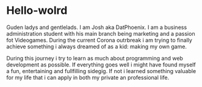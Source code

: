 # Hello-wolrd

Guden ladys and gentlelads. I am Josh aka DatPhoenix. 
I am a business administration student with his main branch being marketing and a passion fot Videogames. 
During the current Corona outrbreak i am trying to finally achieve something i always dreamed of as a kid: making my own game.

During this journey i try to learn as much about programming and web development as possible.
If everything goes well i might have found myself a fun, entertaining and fullfilling sidegig. 
If not i learned something valuable for my life that i can apply in both my private an professional life.
